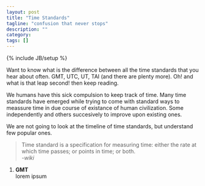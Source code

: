 ```yaml
---
layout: post
title: "Time Standards"
tagline: "confusion that never stops"
description: ""
category: 
tags: []
---
```

{% include JB/setup %}

Want to know what is the difference between all the time standards that you hear about often. GMT, UTC, UT, TAI (and there are plenty more). Oh! and what is that leap second! then keep reading.

We humans have this sick compulsion to keep track of time. Many time standards have emerged while trying to come with standard ways to meassure time in due course of existance of human civilization. Some independently and others succesively to improve upon existing ones.

We are not going to look at the timeline of time standards, but understand few popular ones.

> Time standard is a specification for measuring time: either the rate at which time passes; or points in time; or both.  
> *-wiki*

1. **GMT**  
    lorem ipsum 
